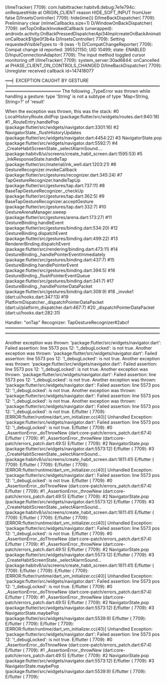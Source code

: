 I/ImeTracker( 7709): com.habittracker.habitv8.debug:7e1e794c: onRequestHide at ORIGIN_CLIENT reason HIDE_SOFT_INPUT fromUser false
D/InsetsController( 7709): hide(ime())
D/ImeBackDispatcher( 7709): Preliminary clear (mImeCallbacks.size=1)
D/WindowOnBackDispatcher( 7709): setTopOnBackInvokedCallback (unwrapped): androidx.activity.OnBackPressedDispatcher$Api34Impl$createOnBackAnimationCallback$1@e0f3b4a
D/InsetsController( 7709): Setting requestedVisibleTypes to -9 (was -1)
D/CompatChangeReporter( 7709): Compat change id reported: 395521150; UID 10499; state: ENABLED
D/InputConnectionAdaptor( 7709): The input method toggled cursor monitoring off
I/ImeTracker( 7709): system_server:30ad6844: onCancelled at PHASE_CLIENT_ON_CONTROLS_CHANGED
D/ImeBackDispatcher( 7709): Unregister received callback id=147418077

══╡ EXCEPTION CAUGHT BY GESTURE ╞═══════════════════════════════════════════════════════════════════
The following _TypeError was thrown while handling a gesture:
type 'String' is not a subtype of type 'Map<String, String>?' of 'result'

When the exception was thrown, this was the stack:
#0      LocalHistoryRoute.didPop (package:flutter/src/widgets/routes.dart:940:18)
#1      _RouteEntry.handlePop (package:flutter/src/widgets/navigator.dart:3301:16)
#2      NavigatorState._flushHistoryUpdates (package:flutter/src/widgets/navigator.dart:4454:22)
#3      NavigatorState.pop (package:flutter/src/widgets/navigator.dart:5592:7)
#4      _CreateHabitScreenState._selectAlarmSound.<anonymous closure>.<anonymous closure>.<anonymous closure>.<anonymous closure> (package:habitv8/ui/screens/create_habit_screen.dart:1595:53)
#5      _InkResponseState.handleTap (package:flutter/src/material/ink_well.dart:1203:21)
#6      GestureRecognizer.invokeCallback (package:flutter/src/gestures/recognizer.dart:345:24)
#7      TapGestureRecognizer.handleTapUp (package:flutter/src/gestures/tap.dart:737:11)
#8      BaseTapGestureRecognizer._checkUp (package:flutter/src/gestures/tap.dart:362:5)
#9      BaseTapGestureRecognizer.acceptGesture (package:flutter/src/gestures/tap.dart:332:7)
#10     GestureArenaManager.sweep (package:flutter/src/gestures/arena.dart:173:27)
#11     GestureBinding.handleEvent (package:flutter/src/gestures/binding.dart:534:20)
#12     GestureBinding.dispatchEvent (package:flutter/src/gestures/binding.dart:499:22)
#13     RendererBinding.dispatchEvent (package:flutter/src/rendering/binding.dart:473:11)
#14     GestureBinding._handlePointerEventImmediately (package:flutter/src/gestures/binding.dart:437:7)
#15     GestureBinding.handlePointerEvent (package:flutter/src/gestures/binding.dart:394:5)
#16     GestureBinding._flushPointerEventQueue (package:flutter/src/gestures/binding.dart:341:7)
#17     GestureBinding._handlePointerDataPacket (package:flutter/src/gestures/binding.dart:308:9)
#18     _invoke1 (dart:ui/hooks.dart:347:13)
#19     PlatformDispatcher._dispatchPointerDataPacket (dart:ui/platform_dispatcher.dart:467:7)
#20     _dispatchPointerDataPacket (dart:ui/hooks.dart:282:31)

Handler: "onTap"
Recognizer:
  TapGestureRecognizer#2abcf
════════════════════════════════════════════════════════════════════════════════════════════════════

Another exception was thrown: 'package:flutter/src/widgets/navigator.dart': Failed assertion: line 5573 pos 12: '!_debugLocked': is not true.
Another exception was thrown: 'package:flutter/src/widgets/navigator.dart': Failed assertion: line 5573 pos 12: '!_debugLocked': is not true.
Another exception was thrown: 'package:flutter/src/widgets/navigator.dart': Failed assertion: line 5573 pos 12: '!_debugLocked': is not true.
Another exception was thrown: 'package:flutter/src/widgets/navigator.dart': Failed assertion: line 5573 pos 12: '!_debugLocked': is not true.
Another exception was thrown: 'package:flutter/src/widgets/navigator.dart': Failed assertion: line 5573 pos 12: '!_debugLocked': is not true.
Another exception was thrown: 'package:flutter/src/widgets/navigator.dart': Failed assertion: line 5573 pos 12: '!_debugLocked': is not true.
Another exception was thrown: 'package:flutter/src/widgets/navigator.dart': Failed assertion: line 5573 pos 12: '!_debugLocked': is not true.
E/flutter ( 7709): [ERROR:flutter/runtime/dart_vm_initializer.cc(40)] Unhandled Exception: 'package:flutter/src/widgets/navigator.dart': Failed assertion: line 5573 pos 12: '!_debugLocked': is not true.
E/flutter ( 7709): #0      _AssertionError._doThrowNew (dart:core-patch/errors_patch.dart:67:4)
E/flutter ( 7709): #1      _AssertionError._throwNew (dart:core-patch/errors_patch.dart:49:5)
E/flutter ( 7709): #2      NavigatorState.pop (package:flutter/src/widgets/navigator.dart:5573:12)
E/flutter ( 7709): #3      _CreateHabitScreenState._selectAlarmSound.<anonymous closure>.<anonymous closure>.<anonymous closure> (package:habitv8/ui/screens/create_habit_screen.dart:1611:41)
E/flutter ( 7709): <asynchronous suspension>
E/flutter ( 7709):
E/flutter ( 7709): [ERROR:flutter/runtime/dart_vm_initializer.cc(40)] Unhandled Exception: 'package:flutter/src/widgets/navigator.dart': Failed assertion: line 5573 pos 12: '!_debugLocked': is not true.
E/flutter ( 7709): #0      _AssertionError._doThrowNew (dart:core-patch/errors_patch.dart:67:4)
E/flutter ( 7709): #1      _AssertionError._throwNew (dart:core-patch/errors_patch.dart:49:5)
E/flutter ( 7709): #2      NavigatorState.pop (package:flutter/src/widgets/navigator.dart:5573:12)
E/flutter ( 7709): #3      _CreateHabitScreenState._selectAlarmSound.<anonymous closure>.<anonymous closure>.<anonymous closure> (package:habitv8/ui/screens/create_habit_screen.dart:1611:41)
E/flutter ( 7709): <asynchronous suspension>
E/flutter ( 7709):
E/flutter ( 7709): [ERROR:flutter/runtime/dart_vm_initializer.cc(40)] Unhandled Exception: 'package:flutter/src/widgets/navigator.dart': Failed assertion: line 5573 pos 12: '!_debugLocked': is not true.
E/flutter ( 7709): #0      _AssertionError._doThrowNew (dart:core-patch/errors_patch.dart:67:4)
E/flutter ( 7709): #1      _AssertionError._throwNew (dart:core-patch/errors_patch.dart:49:5)
E/flutter ( 7709): #2      NavigatorState.pop (package:flutter/src/widgets/navigator.dart:5573:12)
E/flutter ( 7709): #3      _CreateHabitScreenState._selectAlarmSound.<anonymous closure>.<anonymous closure>.<anonymous closure> (package:habitv8/ui/screens/create_habit_screen.dart:1611:41)
E/flutter ( 7709): <asynchronous suspension>
E/flutter ( 7709):
E/flutter ( 7709): [ERROR:flutter/runtime/dart_vm_initializer.cc(40)] Unhandled Exception: 'package:flutter/src/widgets/navigator.dart': Failed assertion: line 5573 pos 12: '!_debugLocked': is not true.
E/flutter ( 7709): #0      _AssertionError._doThrowNew (dart:core-patch/errors_patch.dart:67:4)
E/flutter ( 7709): #1      _AssertionError._throwNew (dart:core-patch/errors_patch.dart:49:5)
E/flutter ( 7709): #2      NavigatorState.pop (package:flutter/src/widgets/navigator.dart:5573:12)
E/flutter ( 7709): #3      NavigatorState.maybePop (package:flutter/src/widgets/navigator.dart:5539:9)
E/flutter ( 7709): <asynchronous suspension>
E/flutter ( 7709):
E/flutter ( 7709): [ERROR:flutter/runtime/dart_vm_initializer.cc(40)] Unhandled Exception: 'package:flutter/src/widgets/navigator.dart': Failed assertion: line 5573 pos 12: '!_debugLocked': is not true.
E/flutter ( 7709): #0      _AssertionError._doThrowNew (dart:core-patch/errors_patch.dart:67:4)
E/flutter ( 7709): #1      _AssertionError._throwNew (dart:core-patch/errors_patch.dart:49:5)
E/flutter ( 7709): #2      NavigatorState.pop (package:flutter/src/widgets/navigator.dart:5573:12)
E/flutter ( 7709): #3      NavigatorState.maybePop (package:flutter/src/widgets/navigator.dart:5539:9)
E/flutter ( 7709): <asynchronous suspension>
E/flutter ( 7709):